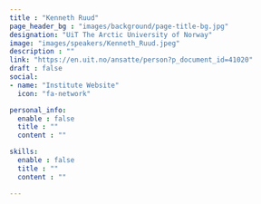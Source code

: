```yaml
---
title : "Kenneth Ruud"
page_header_bg : "images/background/page-title-bg.jpg"
designation: "UiT The Arctic University of Norway"
image: "images/speakers/Kenneth_Ruud.jpeg"
description : ""
link: "https://en.uit.no/ansatte/person?p_document_id=41020"
draft : false
social:
- name: "Institute Website"
  icon: "fa-network"

personal_info:
  enable : false
  title : ""
  content : ""

skills:
  enable : false
  title : ""
  content : ""

---
```

